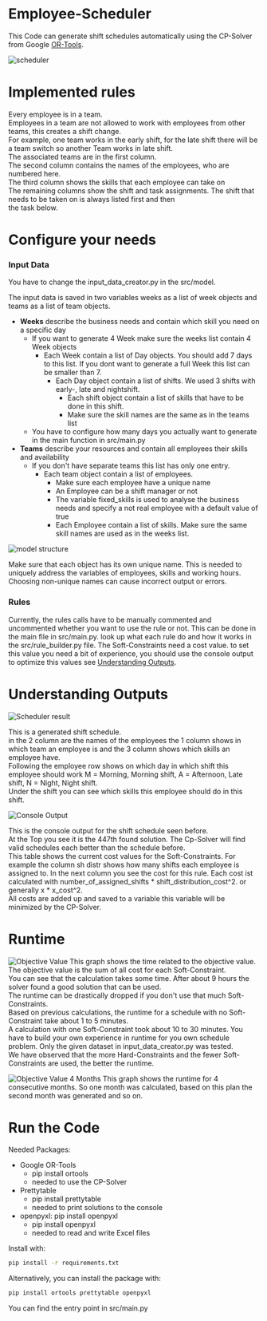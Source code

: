 # Employee-Scheduler

This Code can generate shift schedules automatically using the CP-Solver from Google [OR-Tools](https://developers.google.com/optimization).  

![scheduler](data/scheduler.gif)

# Implemented rules 
Every employee is in a team.  
Employees in a team are not allowed to work with employees from other teams, this creates a shift change.  
For example, one team works in the early shift, 
for the late shift there will be a team switch so another Team works in late shift.  
The associated teams are in the first column.  
The second column contains the names of the employees, who are numbered here.  
The third column shows the skills that each employee can take on  
The remaining columns show the shift and task assignments. The shift that needs to be taken on is always listed first and then   
the task below.

# Configure your needs

### Input Data

You have to change the input_data_creator.py in the src/model.

The input data is saved in two variables weeks as a list of week objects and teams as a list of team objects.
* __Weeks__ describe the business needs and contain which skill you need on a specific day 
  * If you want to generate 4 Week make sure the weeks list contain 4 Week objects
    * Each Week contain a list of Day objects. You should add 7 days to this list. If you dont want to generate a full Week this list can be smaller than 7.
      * Each Day object contain a list of shifts. We used 3 shifts with early-, late and nightshift. 
        * Each shift object contain a list of skills that have to be done in this shift.
        * Make sure the skill names are the same as in the teams list
  * You have to configure how many days you actually want to generate in the main function in src/main.py
* __Teams__ describe your resources and contain all employees their skills and availability
  * If you don't have separate teams this list has only one entry.
    * Each team object contain a list of employees.
      * Make sure each employee have a unique name 
      * An Employee can be a shift manager or not
      * The variable fixed_skills is used to analyse the business needs and specify a not real employee with a default value of true
      * Each Employee contain a list of skills. Make sure the same skill names are used as in the weeks list.

![model structure](data/model_structure.png)

Make sure that each object has its own unique name.
This is needed to uniquely address the variables of employees, skills and working hours.
Choosing non-unique names can cause incorrect output or errors.

### Rules

Currently, the rules calls have to be manually commented and uncommented whether you want to use the rule or not.
This can be done in the main file in src/main.py.
look up what each rule do and how it works in the src/rule_builder.py file.
The Soft-Constraints need a cost value. to set this value you need a bit of experience, 
you should use the console output to optimize this values see [Understanding Outputs](#understanding-outputs).

# Understanding Outputs

![Scheduler result](data/example_scheduler_result.png)

This is a generated shift schedule.  
in the 2 column are the names of the employees the 1 column shows in which team an employee is and the 3 column shows
which skills an employee have.    
Following the employee row shows on which day in which shift this employee should work M = Morning, Morning shift, A = Afternoon, Late shift, N = Night, Night shift.   
Under the shift you can see which skills this employee should do in this shift.

![Console Output](data/console_output.png)

This is the console output for the shift schedule seen before.  
At the Top you see it is the 447th found solution. The Cp-Solver will find valid schedules each better than the schedule before.  
This table shows the current cost values for the Soft-Constraints.
For example the column sh distr shows how many shifts each employee is assigned to. In the next column you see the cost for this rule.
Each cost ist calculated with number_of_assigned_shifts * shift_distribution_cost^2.
or generally x * x_cost^2.  
All costs are added up and saved to a variable this variable will be minimized by the CP-Solver.

# Runtime 

![Objective Value](data/objective_value.png)
This graph shows the time related to the objective value.  
The objective value is the sum of all cost for each Soft-Constraint.  
You can see that the calculation takes some time. After about 9 hours the solver found a good solution that can be used.  
The runtime can be drastically dropped if you don't use that much Soft-Constraints.  
Based on previous calculations, the runtime for a schedule with no Soft-Constraint take about 1 to 5 minutes.  
A calculation with one Soft-Constraint took about 10 to 30 minutes.
You have to build your own experience in runtime for you own schedule problem. Only the given dataset in input_data_creator.py was tested.  
We have observed that the more Hard-Constraints and the fewer Soft-Constraints are used, the better the runtime.

![Objective Value 4 Months](data/objective_value_four_months.png)
This graph shows the runtime for 4 consecutive months.
So one month was calculated, based on this plan the second month was generated and so on.

# Run the Code

Needed Packages:  

* Google OR-Tools
    * pip install ortools
    * needed to use the CP-Solver
* Prettytable
    * pip install prettytable
    * needed to print solutions to the console
* openpyxl: pip install openpyxl
    * pip install openpyxl
    * needed to read and write Excel files

Install with:
```sh
pip install -r requirements.txt
```
Alternatively, you can install the package with:
```sh
pip install ortools prettytable openpyxl
```
You can find the entry point in src/main.py

